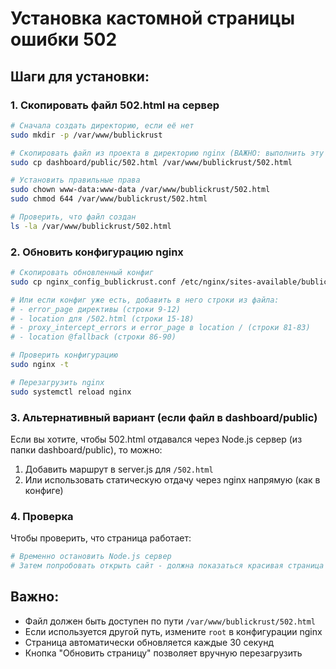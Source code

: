 # Установка кастомной страницы ошибки 502

## Шаги для установки:

### 1. Скопировать файл 502.html на сервер

```bash
# Сначала создать директорию, если её нет
sudo mkdir -p /var/www/bublickrust

# Скопировать файл из проекта в директорию nginx (ВАЖНО: выполнить эту команду!)
sudo cp dashboard/public/502.html /var/www/bublickrust/502.html

# Установить правильные права
sudo chown www-data:www-data /var/www/bublickrust/502.html
sudo chmod 644 /var/www/bublickrust/502.html

# Проверить, что файл создан
ls -la /var/www/bublickrust/502.html
```

### 2. Обновить конфигурацию nginx

```bash
# Скопировать обновленный конфиг
sudo cp nginx_config_bublickrust.conf /etc/nginx/sites-available/bublickrust

# Или если конфиг уже есть, добавить в него строки из файла:
# - error_page директивы (строки 9-12)
# - location для /502.html (строки 15-18)
# - proxy_intercept_errors и error_page в location / (строки 81-83)
# - location @fallback (строки 86-90)

# Проверить конфигурацию
sudo nginx -t

# Перезагрузить nginx
sudo systemctl reload nginx
```

### 3. Альтернативный вариант (если файл в dashboard/public)

Если вы хотите, чтобы 502.html отдавался через Node.js сервер (из папки dashboard/public), то можно:

1. Добавить маршрут в server.js для `/502.html`
2. Или использовать статическую отдачу через nginx напрямую (как в конфиге)

### 4. Проверка

Чтобы проверить, что страница работает:
```bash
# Временно остановить Node.js сервер
# Затем попробовать открыть сайт - должна показаться красивая страница 502
```

## Важно:

- Файл должен быть доступен по пути `/var/www/bublickrust/502.html`
- Если используется другой путь, измените `root` в конфигурации nginx
- Страница автоматически обновляется каждые 30 секунд
- Кнопка "Обновить страницу" позволяет вручную перезагрузить

